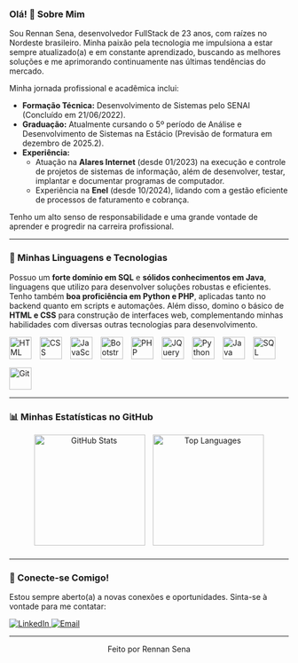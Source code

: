 ### Olá! 👋 Sobre Mim

Sou Rennan Sena, desenvolvedor FullStack de 23 anos, com raízes no Nordeste brasileiro. Minha paixão pela tecnologia me impulsiona a estar sempre atualizado(a) e em constante aprendizado, buscando as melhores soluções e me aprimorando continuamente nas últimas tendências do mercado.

Minha jornada profissional e acadêmica inclui:
-   **Formação Técnica:** Desenvolvimento de Sistemas pelo SENAI (Concluído em 21/06/2022).
-   **Graduação:** Atualmente cursando o 5º período de Análise e Desenvolvimento de Sistemas na Estácio (Previsão de formatura em dezembro de 2025.2).
-   **Experiência:**
    *   Atuação na **Alares Internet** (desde 01/2023) na execução e controle de projetos de sistemas de informação, além de desenvolver, testar, implantar e documentar programas de computador.
    *   Experiência na **Enel** (desde 10/2024), lidando com a gestão eficiente de processos de faturamento e cobrança.

Tenho um alto senso de responsabilidade e uma grande vontade de aprender e progredir na carreira profissional.

---

### 🚀 Minhas Linguagens e Tecnologias

Possuo um **forte domínio em SQL** e **sólidos conhecimentos em Java**, linguagens que utilizo para desenvolver soluções robustas e eficientes. Tenho também **boa proficiência em Python e PHP**, aplicadas tanto no backend quanto em scripts e automações. Além disso, domino o básico de **HTML e CSS** para construção de interfaces web, complementando minhas habilidades com diversas outras tecnologias para desenvolvimento.

<div style="display: flex; flex-wrap: wrap; gap: 15px; align-items: center; justify-content: start;">
  <img 
      alt="HTML"
      title="HTML5" 
      width="40px" 
      src="https://cdn.jsdelivr.net/gh/devicons/devicon@latest/icons/html5/html5-original.svg" 
  />
  <img 
      alt="CSS" 
      title="CSS3"
      width="40px" 
      src="https://cdn.jsdelivr.net/gh/devicons/devicon@latest/icons/css3/css3-original.svg" 
  />
  <img 
      alt="JavaScript" 
      title="JavaScript"
      width="40px" 
      src="https://cdn.jsdelivr.net/gh/devicons/devicon@latest/icons/javascript/javascript-original.svg" 
  />
  <img 
      alt="Bootstrap"
      title="Bootstrap" 
      width="40px" 
      src="https://cdn.jsdelivr.net/gh/devicons/devicon@latest/icons/bootstrap/bootstrap-original.svg" 
  />
  <img 
      alt="PHP" 
      title="PHP"
      width="40px" 
      src="https://cdn.jsdelivr.net/gh/devicons/devicon@latest/icons/php/php-original.svg" 
  />
  <img 
      alt="JQuery" 
      title="JQuery"
      width="40px" 
      src="https://cdn.jsdelivr.net/gh/devicons/devicon@latest/icons/jquery/jquery-original.svg" 
  />
  <img 
      alt="Python" 
      title="Python"
      width="40px" 
      src="https://cdn.jsdelivr.net/gh/devicons/devicon@latest/icons/python/python-original.svg" 
  />
  <img 
      alt="Java" 
      title="Java"
      width="40px" 
      src="https://cdn.jsdelivr.net/gh/devicons/devicon@latest/icons/java/java-original.svg" 
  />
  <img 
      alt="SQL" 
      title="SQL"
      width="40px" 
      src="https://cdn.jsdelivr.net/gh/devicons/devicon@latest/icons/mysql/mysql-original.svg" 
  />
  <img 
      alt="Git" 
      title="Git"
      width="40px" 
      src="https://cdn.jsdelivr.net/gh/devicons/devicon@latest/icons/git/git-original.svg" 
  />
</div>

---

### 📊 Minhas Estatísticas no GitHub

<div align="center">
  <img 
    alt="GitHub Stats" 
    height="200" 
    style="margin-right: 10px; margin-bottom: 10px;" 
    src="https://github-readme-stats.vercel.app/api?username=Rennansena&show_icons=true&theme=tokyonight&include_all_commits=true&locale=pt-br" 
  />
  <img 
    alt="Top Languages" 
    height="200" 
    style="margin-bottom: 10px;" 
    src="https://github-readme-stats.vercel.app/api/top-langs/?username=Rennansena&theme=tokyonight&layout=compact&custom_title=Tecnologias&langs_count=10" 
  />
</div>

---

### 🤝 Conecte-se Comigo!

Estou sempre aberto(a) a novas conexões e oportunidades. Sinta-se à vontade para me contatar:

<p align="left">
  <a href="https://linkedin.com/in/rennan-sena-854761377" >
    <img src="https://img.shields.io/badge/LinkedIn-0077B5?style=for-the-badge&logo=linkedin&logoColor=white" alt="LinkedIn">
  </a>
  <a href="mailto:Rennansenna10@gmail.com">
    <img src="https://img.shields.io/badge/Email-D14836?style=for-the-badge&logo=gmail&logoColor=white" alt="Email">
  </a>
  <!-- Adicione outras redes sociais se desejar, como Instagram, Twitter, etc. -->
</p>

---

<p align="center">Feito por Rennan Sena</p>
